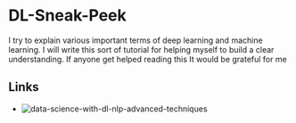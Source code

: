# DL-Sneak-Peek
I try to explain various important terms of deep learning and machine learning. 
I will write this sort of tutorial for helping myself to build a clear understanding. 
If anyone get helped reading this It would be grateful for me


## Links
- ![data-science-with-dl-nlp-advanced-techniques](https://www.kaggle.com/vbmokin/data-science-with-dl-nlp-advanced-techniques)
